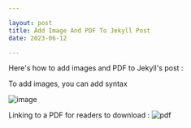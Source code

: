 ```yaml
---

layout: post
title: Add Image And PDF To Jekyll Post
date: 2023-06-12

---
```


Here's how to add images and PDF to Jekyll's post :

To add images, you can add syntax

![image](/newblog/image/image.png)

Linking to a PDF for readers to download :
![pdf](/newblog/image/pdf.png)

